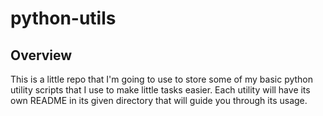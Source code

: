# python-utils

## Overview

This is a little repo that I'm going to use to store some of my basic python utility scripts that I use to make little tasks easier. Each utility will have its own README in its given directory that will guide you through its usage.